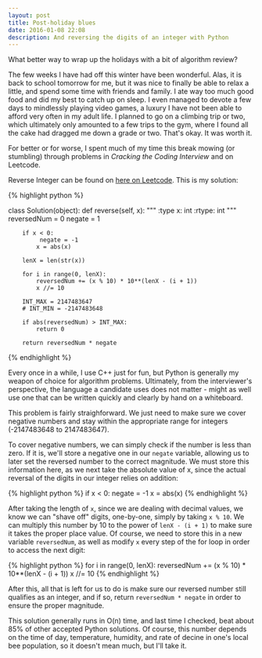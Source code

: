 ```yaml
---
layout: post
title: Post-holiday blues
date: 2016-01-08 22:08
description: And reversing the digits of an integer with Python
---
```


What better way to wrap up the holidays with a bit of algorithm review?

The few weeks I have had off this winter have been wonderful. Alas, it is back to school tomorrow for me, but it was nice to finally be able to relax a little, and spend some time with friends and family. I ate way too much good food and did my best to catch up on sleep. I even managed to devote a few days to mindlessly playing video games, a luxury I have not been able to afford very often in my adult life. I planned to go on a climbing trip or two, which ultimately only amounted to a few trips to the gym, where I found all the cake had dragged me down a grade or two. That's okay. It was worth it.

For better or for worse, I spent much of my time this break mowing (or stumbling) through problems in *Cracking the Coding Interview* and on Leetcode.

Reverse Integer can be found on [here on Leetcode](https://leetcode.com/problems/reverse-integer/). This is my solution:

{% highlight python %}

class Solution(object):
    def reverse(self, x):
        """
        :type x: int
        :rtype: int
        """
        reversedNum = 0
        negate = 1

        if x < 0:
             negate = -1
            x = abs(x)

        lenX = len(str(x))

        for i in range(0, lenX):
            reversedNum += (x % 10) * 10**(lenX - (i + 1))
            x //= 10

        INT_MAX = 2147483647
        # INT_MIN = -2147483648

        if abs(reversedNum) > INT_MAX:
            return 0

        return reversedNum * negate

{% endhighlight %}

Every once in a while, I use C++ just for fun, but Python is generally my weapon of choice for algorithm problems. Ultimately, from the interviewer's perspective, the language a candidate uses does not matter - might as well use one that can be written quickly and clearly by hand on a whiteboard.

This problem is fairly straighforward. We just need to make sure we cover negative numbers and stay within the appropriate range for integers (-2147483648 to 2147483647).

To cover negative numbers, we can simply check if the number is less than zero. If it is, we'll store a negative one in our `negate` variable, allowing us to later set the reversed number to the correct magnitude. We must store this information here, as we next take the absolute value of x, since the actual reversal of the digits in our integer relies on addition:

{% highlight python %}
	if x < 0:
            negate = -1
            x = abs(x)
{% endhighlight %}

After taking the length of `x`, since we are dealing with decimal values, we know we can "shave off" digits, one-by-one, simply by taking `x % 10`. We can multiply this number by 10 to the power of `lenX - (i + 1)` to make sure it takes the proper place value. Of course, we need to store this in a new variable `reversedNum`, as well as modify `x` every step of the for loop in order to access the next digit:

{% highlight python %}
for i in range(0, lenX):
            reversedNum += (x % 10) * 10**(lenX - (i + 1))
            x //= 10
{% endhighlight %}

After this, all that is left for us to do is make sure our reversed number still qualifies as an integer, and if so, return `reversedNum * negate` in order to ensure the proper magnitude.

This solution generally runs in O(n) time, and last time I checked, beat about 85% of other accepted Python solutions. Of course, this number depends on the time of day, temperature, humidity, and rate of decine in one's local bee population, so it doesn't mean much, but I'll take it.